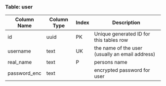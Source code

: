 ### Table: user

| Column Name  | Column Type | Index | Description                                     |
|--------------|-------------|-------|-------------------------------------------------|
| id           | uuid        | PK    | Unique generated ID for this tables row         |
| username     | text        | UK    | the name of the user (usually an email address) |
| real_name    | text        | P     | persons name                                    |
| password_enc | text        |       | encrypted password for user                     |

